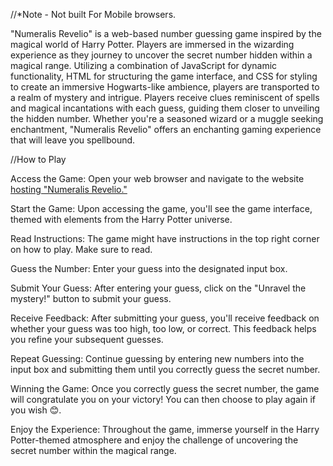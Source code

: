 //*Note - Not built For Mobile browsers.

"Numeralis Revelio" is a web-based number guessing game inspired by the magical world of Harry Potter. Players are immersed in the wizarding experience as they journey to uncover the secret number hidden within a magical range. Utilizing a combination of JavaScript for dynamic functionality, HTML for structuring the game interface, and CSS for styling to create an immersive Hogwarts-like ambience, players are transported to a realm of mystery and intrigue. Players receive clues reminiscent of spells and magical incantations with each guess, guiding them closer to unveiling the hidden number. Whether you're a seasoned wizard or a muggle seeking enchantment, "Numeralis Revelio" offers an enchanting gaming experience that will leave you spellbound.



//How to Play

Access the Game: Open your web browser and navigate to the website [hosting "Numeralis Revelio."](https://numeralis-revelio-the-guess-game.netlify.app)

Start the Game: Upon accessing the game, you'll see the game interface, themed with elements from the Harry Potter universe.

Read Instructions: The game might have instructions in the top right corner on how to play. Make sure to read.

Guess the Number: Enter your guess into the designated input box.

Submit Your Guess: After entering your guess, click on the "Unravel the mystery!" button to submit your guess.

Receive Feedback: After submitting your guess, you'll receive feedback on whether your guess was too high, too low, or correct. This feedback helps you refine your subsequent guesses.

Repeat Guessing: Continue guessing by entering new numbers into the input box and submitting them until you correctly guess the secret number.

Winning the Game: Once you correctly guess the secret number, the game will congratulate you on your victory! You can then choose to play again if you wish 😊.

Enjoy the Experience: Throughout the game, immerse yourself in the Harry Potter-themed atmosphere and enjoy the challenge of uncovering the secret number within the magical range.
